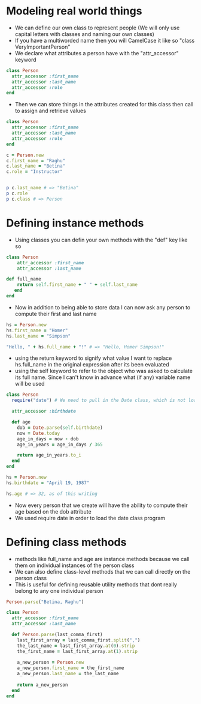 # Modeling real world things
* We can define our own class to represent people (We will only use capital letters with classes and naming our own classes)
* If you have a multiworded name then you will CamelCase it like so "class VeryImportantPerson"
* We declare what attributes a person have with the "attr_accessor" keyword
```ruby
class Person
  attr_accessor :first_name
  attr_accessor :last_name
  attr_accessor :role
end
```
* Then we can store things in the attributes created for this class then call to assign and retrieve values
```ruby
class Person
  attr_accessor :first_name
  attr_accessor :last_name
  attr_accessor :role
end

c = Person.new
c.first_name = "Raghu"
c.last_name = "Betina"
c.role = "Instructor"


p c.last_name # => "Betina"
p c.role
p c.class # => Person
```
# Defining instance methods
* Using classes you can defin your own methods with  the "def" key like so
``` ruby
class Person
    attr_accessor :first_name
    attr_accessor :last_name

def full_name
    return self.first_name + " " + self.last_name
   end
end
```
* Now in addition to being able to store data I can now ask any person to compute their first and last name
```ruby
hs = Person.new
hs.first_name = "Homer"
hs.last_name = "Simpson"

"Hello, " + hs.full_name + "!" # => "Hello, Homer Simpson!"
```
* using the return keyword to signify what value I want to replace hs.full_name in the original expression after its been evaluated
* using the self keyword to refer to the object who was asked to calculate its full name. Since I can't know in advance what (if any) variable name will be used
``` ruby
class Person
  require("date") # We need to pull in the Date class, which is not loaded by default

  attr_accessor :birthdate

  def age
    dob = Date.parse(self.birthdate)
    now = Date.today
    age_in_days = now - dob
    age_in_years = age_in_days / 365

    return age_in_years.to_i
  end
end

hs = Person.new
hs.birthdate = "April 19, 1987"

hs.age # => 32, as of this writing
```
* Now every person that we create will have the ability to compute their age based on the dob attribute
* We used require date in order to load the date class program

# Defining class methods 
* methods like full_name and age are instance methods because we call them on individual instances of the person class
* We can also define class-level methods that we can call directly on the person class
* This is useful for defining reusable utility methods that dont really belong to any one individual person
```ruby 
Person.parse("Betina, Raghu")
```
```ruby
class Person
  attr_accessor :first_name
  attr_accessor :last_name

  def Person.parse(last_comma_first)
    last_first_array = last_comma_first.split(",")
    the_last_name = last_first_array.at(0).strip
    the_first_name = last_first_array.at(1).strip
    
    a_new_person = Person.new
    a_new_person.first_name = the_first_name
    a_new_person.last_name = the_last_name
    
    return a_new_person
  end
end
```
